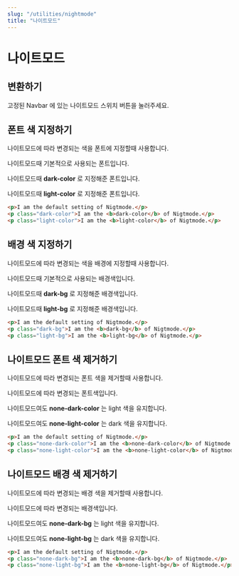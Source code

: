 ```yaml
---
slug: "/utilities/nightmode"
title: "나이트모드"
---
```


# 나이트모드


## 변환하기
고정된 Navbar 에 있는 나이트모드 스위치 버튼을 눌러주세요.

## 폰트 색 지정하기
나이트모드에 따라 변경되는 색을 폰트에 지정할때 사용합니다.

<div class="card">
<div class="card-body">
<p>나이트모드때 기본적으로 사용되는 폰트입니다.</p>
<p class="dark-color">나이트모드때 <b>dark-color</b> 로 지정해준 폰트입니다.</p>
<p class="light-color">나이트모드때 <b>light-color</b> 로 지정해준 폰트입니다.</p>
</div>

```html
<p>I am the default setting of Nigtmode.</p>
<p class="dark-color">I am the <b>dark-color</b> of Nigtmode.</p>
<p class="light-color">I am the <b>light-color</b> of Nigtmode.</p>
```
</div>


## 배경 색 지정하기
나이트모드에 따라 변경되는 색을 배경에 지정할때 사용합니다.

<div class="card">
<div class="card-body">
<p>나이트모드때 기본적으로 사용되는 배경색입니다.</p>
<p class="dark-bg">나이트모드때 <b>dark-bg</b> 로 지정해준 배경색입니다.</p>
<p class="light-bg">나이트모드때 <b>light-bg</b> 로 지정해준 배경색입니다.</p>
</div>

```html
<p>I am the default setting of Nigtmode.</p>
<p class="dark-bg">I am the <b>dark-bg</b> of Nigtmode.</p>
<p class="light-bg">I am the <b>light-bg</b> of Nigtmode.</p>

```
</div>


## 나이트모드 폰트 색 제거하기
나이트모드에 따라 변경되는 폰트 색을 제거할때 사용합니다.

<div class="card">
<div class="card-body">
<p>나이트모드에 따라 변경되는 폰트색입니다.</p>
<p class="none-dark-color">나이트모드여도 <b>none-dark-color</b> 는 light 색을 유지합니다.</p>
<p class="none-light-color">나이트모드여도 <b>none-light-color</b> 는 dark 색을 유지합니다.</p>
</div>

```html
<p>I am the default setting of Nigtmode.</p>
<p class="none-dark-color">I am the <b>none-dark-color</b> of Nigtmode.</p>
<p class="none-light-color">I am the <b>none-light-color</b> of Nigtmode.</p>
```
</div>


## 나이트모드 배경 색 제거하기
나이트모드에 따라 변경되는 배경 색을 제거할때 사용합니다.

<div class="card">
<div class="card-body">
<p>나이트모드에 따라 변경되는 배경색입니다.</p>
<p class="none-dark-bg">나이트모드여도 <b>none-dark-bg</b> 는 light 색을 유지합니다.</p>
<p class="none-light-bg">나이트모드여도 <b>none-light-bg</b> 는 dark 색을 유지합니다.</p>
</div>

```html
<p>I am the default setting of Nigtmode.</p>
<p class="none-dark-bg">I am the <b>none-dark-bg</b> of Nigtmode.</p>
<p class="none-light-bg">I am the <b>none-light-bg</b> of Nigtmode.</p>
```
</div>

